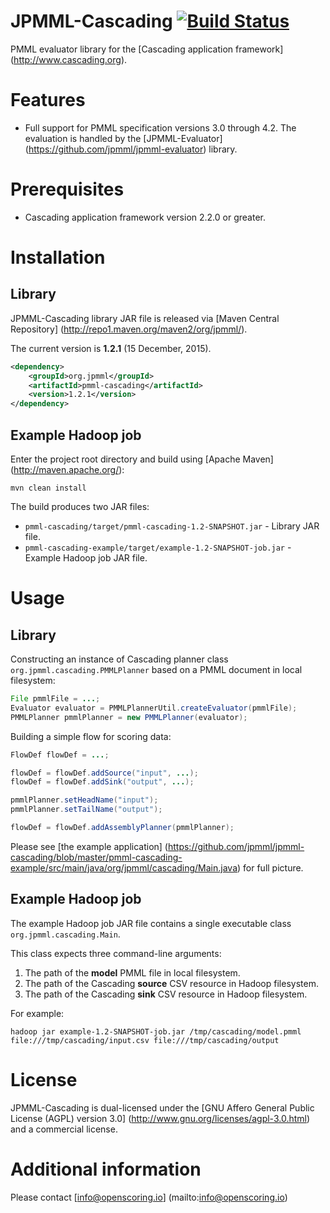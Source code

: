 JPMML-Cascading [![Build Status](https://travis-ci.org/jpmml/jpmml-cascading.png?branch=master)](https://travis-ci.org/jpmml/jpmml-cascading)
===============

PMML evaluator library for the [Cascading application framework] (http://www.cascading.org).

# Features #

* Full support for PMML specification versions 3.0 through 4.2. The evaluation is handled by the [JPMML-Evaluator] (https://github.com/jpmml/jpmml-evaluator) library.

# Prerequisites #

* Cascading application framework version 2.2.0 or greater.

# Installation #

## Library ##

JPMML-Cascading library JAR file is released via [Maven Central Repository] (http://repo1.maven.org/maven2/org/jpmml/).

The current version is **1.2.1** (15 December, 2015).

```xml
<dependency>
	<groupId>org.jpmml</groupId>
	<artifactId>pmml-cascading</artifactId>
	<version>1.2.1</version>
</dependency>
```

## Example Hadoop job ##

Enter the project root directory and build using [Apache Maven] (http://maven.apache.org/):
```
mvn clean install
```

The build produces two JAR files:
* `pmml-cascading/target/pmml-cascading-1.2-SNAPSHOT.jar` - Library JAR file.
* `pmml-cascading-example/target/example-1.2-SNAPSHOT-job.jar` - Example Hadoop job JAR file.

# Usage #

## Library ##

Constructing an instance of Cascading planner class `org.jpmml.cascading.PMMLPlanner` based on a PMML document in local filesystem:
```java
File pmmlFile = ...;
Evaluator evaluator = PMMLPlannerUtil.createEvaluator(pmmlFile);
PMMLPlanner pmmlPlanner = new PMMLPlanner(evaluator);
```

Building a simple flow for scoring data:
```java
FlowDef flowDef = ...;

flowDef = flowDef.addSource("input", ...);
flowDef = flowDef.addSink("output", ...);

pmmlPlanner.setHeadName("input");
pmmlPlanner.setTailName("output");

flowDef = flowDef.addAssemblyPlanner(pmmlPlanner);
```

Please see [the example application] (https://github.com/jpmml/jpmml-cascading/blob/master/pmml-cascading-example/src/main/java/org/jpmml/cascading/Main.java) for full picture.

## Example Hadoop job ##

The example Hadoop job JAR file contains a single executable class `org.jpmml.cascading.Main`.

This class expects three command-line arguments:

1. The path of the **model** PMML file in local filesystem.
2. The path of the Cascading **source** CSV resource in Hadoop filesystem.
3. The path of the Cascading **sink** CSV resource in Hadoop filesystem.

For example:
```
hadoop jar example-1.2-SNAPSHOT-job.jar /tmp/cascading/model.pmml file:///tmp/cascading/input.csv file:///tmp/cascading/output
```

# License #

JPMML-Cascading is dual-licensed under the [GNU Affero General Public License (AGPL) version 3.0] (http://www.gnu.org/licenses/agpl-3.0.html) and a commercial license.

# Additional information #

Please contact [info@openscoring.io] (mailto:info@openscoring.io)
